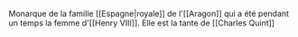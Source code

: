 Monarque de la famille [[Espagne|royale]] de l'[[Aragon]] qui a été pendant un temps la femme d'[[Henry VIII]].
Elle est la tante de [[Charles Quint]]